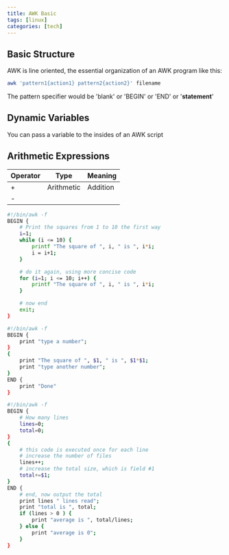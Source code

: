 ```yaml
---
title: AWK Basic
tags: [linux]
categories: [tech]
---
```


## Basic Structure

AWK is line oriented, the essential organization of an AWK program like this:

```bash
awk 'pattern1{action1} pattern2{action2}' filename
```

The pattern specifier would be 'blank' or 'BEGIN' or 'END' or '**statement**'

## Dynamic Variables

You can pass a variable to the insides of an AWK script

## Arithmetic Expressions

| Operator | Type | Meaning |
| --| --|--|
| + | Arithmetic | Addition |
| - | 

``` sh
#!/bin/awk -f
BEGIN {
    # Print the squares from 1 to 10 the first way
    i=1;
    while (i <= 10) {
        printf "The square of ", i, " is ", i*i;
        i = i+1;
    }

    # do it again, using more concise code
    for (i=1; i <= 10; i++) {
        printf "The square of ", i, " is ", i*i;
    }

    # now end
    exit;
}
```

``` sh
#!/bin/awk -f
BEGIN {
    print "type a number";
}
{
    print "The square of ", $1, " is ", $1*$1;
    print "type another number";
}
END {
    print "Done"
}
```

``` sh
#!/bin/awk -f
BEGIN {
    # How many lines
    lines=0;
    total=0;
}
{
    # this code is executed once for each line
    # increase the number of files
    lines++;
    # increase the total size, which is field #1
    total+=$1;
}
END {
    # end, now output the total
    print lines " lines read";
    print "total is ", total;
    if (lines > 0 ) {
        print "average is ", total/lines;
    } else {
        print "average is 0";
    }
}
```







